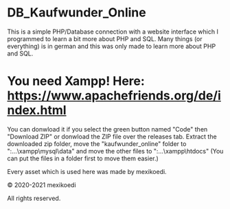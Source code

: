 # DB_Kaufwunder_Online
This is a simple PHP/Database connection with a website interface which I programmed to learn a bit more about PHP and SQL. Many things (or everything) is in german and this was only made to learn more about PHP and SQL.

# You need Xampp! Here: https://www.apachefriends.org/de/index.html

You can donwload it if you select the green button named "Code" then "Download ZIP" or donwload the ZIP file over the releases tab. Extract the downloaded zip folder, move the "kaufwunder_online" folder to "<Your drive>:...\xampp\mysql\data" and move the other files to "<Your drive>:...\xampp\htdocs" (You can put the files in a folder first to move them easier.)

Every asset which is used here was made by mexikoedi.

© 2020-2021 mexikoedi

All rights reserved.
